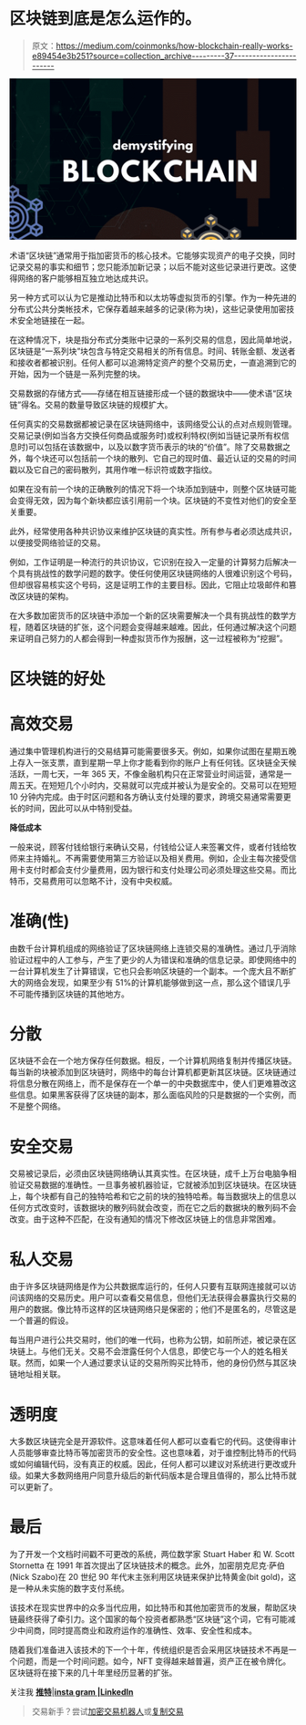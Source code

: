 # 区块链到底是怎么运作的。

> 原文：<https://medium.com/coinmonks/how-blockchain-really-works-e89454e3b251?source=collection_archive---------37----------------------->

![](img/f5398cd6cddf91795a00a87bfb87380a.png)

术语“区块链”通常用于指加密货币的核心技术。它能够实现资产的电子交换，同时记录交易的事实和细节；您只能添加新记录；以后不能对这些记录进行更改。这使得网络的客户能够相互独立地达成共识。

另一种方式可以认为它是推动比特币和以太坊等虚拟货币的引擎。作为一种先进的分布式公共分类帐技术，它保存着越来越多的记录(称为块)，这些记录使用加密技术安全地链接在一起。

在这种情况下，块是指分布式分类账中记录的一系列交易的信息，因此简单地说，区块链是“一系列块”块包含与特定交易相关的所有信息。时间、转账金额、发送者和接收者都被识别。任何人都可以追溯特定资产的整个交易历史，一直追溯到它的开始，因为一个链是一系列完整的块。

交易数据的存储方式——存储在相互链接形成一个链的数据块中——使术语“区块链”得名。交易的数量导致区块链的规模扩大。

任何真实的交易数据都被记录在区块链网络中，该网络受公认的点对点规则管理。交易记录(例如当各方交换任何商品或服务时)或权利特权(例如当链记录所有权信息时)可以包括在该数据中，以及以数字货币表示的块的“价值”。除了交易数据之外，每个块还可以包括前一个块的散列、它自己的现时值、最近认证的交易的时间戳以及它自己的密码散列，其用作唯一标识符或数字指纹。

如果在没有前一个块的正确散列的情况下将一个块添加到链中，则整个区块链可能会变得无效，因为每个新块都应该引用前一个块。区块链的不变性对他们的安全至关重要。

此外，经常使用各种共识协议来维护区块链的真实性。所有参与者必须达成共识，以便接受网络验证的交易。

例如，工作证明是一种流行的共识协议，它识别在投入一定量的计算努力后解决一个具有挑战性的数学问题的数字。使任何使用区块链网络的人很难识别这个号码，但却很容易核实这个号码，这是证明工作的主要目标。因此，它阻止垃圾邮件和篡改区块链的架构。

在大多数加密货币的区块链中添加一个新的区块需要解决一个具有挑战性的数学方程，随着区块链的扩张，这个问题会变得越来越难。因此，任何通过解决这个问题来证明自己努力的人都会得到一种虚拟货币作为报酬，这一过程被称为“挖掘”。

# 区块链的好处

# 高效交易

通过集中管理机构进行的交易结算可能需要很多天。例如，如果你试图在星期五晚上存入一张支票，直到星期一早上你才能看到你的账户上有任何钱。区块链全天候活跃，一周七天，一年 365 天，不像金融机构只在正常营业时间运营，通常是一周五天。在短短几个小时内，交易就可以完成并被认为是安全的。交易可以在短短 10 分钟内完成。由于时区问题和各方确认支付处理的要求，跨境交易通常需要更长的时间，因此可以从中特别受益。

**降低成本**

一般来说，顾客付钱给银行来确认交易，付钱给公证人来签署文件，或者付钱给牧师来主持婚礼。不再需要使用第三方验证以及相关费用。例如，企业主每次接受信用卡支付时都会支付少量费用，因为银行和支付处理公司必须处理这些交易。而比特币，交易费用可以忽略不计，没有中央权威。

# 准确(性)

由数千台计算机组成的网络验证了区块链网络上连锁交易的准确性。通过几乎消除验证过程中的人工参与，产生了更少的人为错误和准确的信息记录。即使网络中的一台计算机发生了计算错误，它也只会影响区块链的一个副本。一个庞大且不断扩大的网络会发现，如果至少有 51%的计算机能够做到这一点，那么这个错误几乎不可能传播到区块链的其他地方。

# 分散

区块链不会在一个地方保存任何数据。相反，一个计算机网络复制并传播区块链。每当新的块被添加到区块链时，网络中的每台计算机都更新其区块链。区块链通过将信息分散在网络上，而不是保存在一个单一的中央数据库中，使人们更难篡改这些信息。如果黑客获得了区块链的副本，那么面临风险的只是数据的一个实例，而不是整个网络。

# 安全交易

交易被记录后，必须由区块链网络确认其真实性。在区块链，成千上万台电脑争相验证交易数据的准确性。一旦事务被机器验证，它就被添加到区块链块。在区块链上，每个块都有自己的独特哈希和它之前的块的独特哈希。每当数据块上的信息以任何方式改变时，该数据块的散列码就会改变，而在它之后的数据块的散列码不会改变。由于这种不匹配，在没有通知的情况下修改区块链上的信息非常困难。

# 私人交易

由于许多区块链网络是作为公共数据库运行的，任何人只要有互联网连接就可以访问该网络的交易历史。用户可以查看交易信息，但他们无法获得会暴露执行交易的用户的数据。像比特币这样的区块链网络只是保密的；他们不是匿名的，尽管这是一个普遍的假设。

每当用户进行公共交易时，他们的唯一代码，也称为公钥，如前所述，被记录在区块链上。与他们无关。交易不会泄露任何个人信息，即使它与一个人的姓名相关联。然而，如果一个人通过要求认证的交易所购买比特币，他的身份仍然与其区块链地址相关联。

# 透明度

大多数区块链完全是开源软件。这意味着任何人都可以查看它的代码。这使得审计人员能够审查比特币等加密货币的安全性。这也意味着，对于谁控制比特币的代码或如何编辑代码，没有真正的权威。因此，任何人都可以建议对系统进行更改或升级。如果大多数网络用户同意升级后的新代码版本是合理且值得的，那么比特币就可以更新了。

# 最后

为了开发一个文档时间戳不可更改的系统，两位数学家 Stuart Haber 和 W. Scott Stornetta 在 1991 年首次提出了区块链技术的概念。此外，加密朋克尼克·萨伯(Nick Szabo)在 20 世纪 90 年代末主张利用区块链来保护比特黄金(bit gold)，这是一种从未实施的数字支付系统。

该技术在现实世界中的众多当代应用，如比特币和其他加密货币的发展，帮助区块链最终获得了牵引力。这个国家的每个投资者都熟悉“区块链”这个词，它有可能减少中间商，同时提高商业和政府运作的准确性、效率、安全性和成本。

随着我们准备进入该技术的下一个十年，传统组织是否会采用区块链技术不再是一个问题，而是一个时间问题。如今，NFT 变得越来越普遍，资产正在被令牌化。区块链将在接下来的几十年里经历显著的扩张。

关注我
[**推特**](https://twitter.com/Soy_Enigma)|[**insta gram |**](https://www.instagram.com/_enigma1337x/)[**LinkedIn**](https://www.linkedin.com/in/enigma-eo-22b7a51a7/)

> 交易新手？尝试[加密交易机器人](/coinmonks/crypto-trading-bot-c2ffce8acb2a)或[复制交易](/coinmonks/top-10-crypto-copy-trading-platforms-for-beginners-d0c37c7d698c)